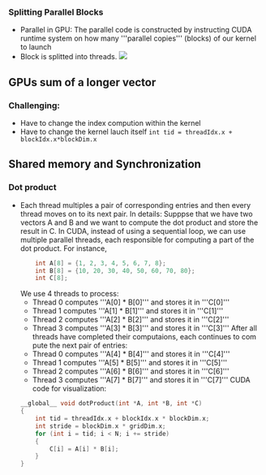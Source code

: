 ### Splitting Parallel Blocks

- Parallel in GPU: The parallel code is constructed by instructing CUDA runtime system on how many '''parallel copies''' (blocks) of our kernel to launch
- Block is splitted into threads.
![](resourses/images/image.png)
## GPUs sum of a longer vector
### Challenging:
- Have to change the index compution within the kernel
- Have to change the kernel lauch itself
```int tid = threadIdx.x + blockIdx.x*blockDim.x```

## Shared memory and Synchronization
### Dot product
- Each thread multiples a pair of corresponding entries and then every thread moves on to its next pair. In details:
    Supppse that we have two vectors A and B and we want to compute the dot product and store the result in C.
    In CUDA, instead of using a sequential loop, we can use multiple parallel threads, each responsible for computing a part of the dot product.
    For instance,  
    ```c
        int A[8] = {1, 2, 3, 4, 5, 6, 7, 8};
        int B[8] = {10, 20, 30, 40, 50, 60, 70, 80};
        int C[8]; 
    ```
    We use 4 threads to process:
    - Thread 0 computes '''A[0] * B[0]''' and stores it in '''C[0]'''
    - Thread 1 computes '''A[1] * B[1]''' and stores it in '''C[1]'''
    - Thread 2 computes '''A[2] * B[2]''' and stores it in '''C[2]'''
    - Thread 3 computes '''A[3] * B[3]''' and stores it in '''C[3]'''
    After all threads have completed their computaions, each continues to com pute the next pair of entries:
    - Thread 0 computes '''A[4] * B[4]''' and stores it in '''C[4]'''
    - Thread 1 computes '''A[5] * B[5]''' and stores it in '''C[5]'''
    - Thread 2 computes '''A[6] * B[6]''' and stores it in '''C[6]'''
    - Thread 3 computes '''A[7] * B[7]''' and stores it in '''C[7]'''
    CUDA code for visualization:
    ```c
    __global__ void dotProduct(int *A, int *B, int *C)
    {
        int tid = threadIdx.x + blockIdx.x * blockDim.x;
        int stride = blockDim.x * gridDim.x;
        for (int i = tid; i < N; i += stride)
        {
            C[i] = A[i] * B[i];
        }
    }
    ```